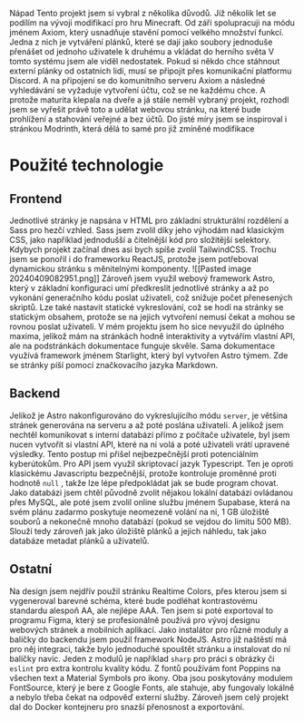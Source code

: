  Nápad
Tento projekt jsem si vybral z několika důvodů. Již několik let se podílím na vývoji modifikací pro hru Minecraft. Od září spolupracuji na módu jménem Axiom, který usnadňuje stavění pomocí velkého množství funkcí. Jedna z nich je vytváření plánků, které se dají jako soubory jednoduše přenášet od jednoho uživatele k druhému a vkládat do herního světa
V tomto systému jsem ale viděl nedostatek. Pokud si někdo chce stáhnout externí plánky od ostatních lidí, musí se připojit přes komunikační platformu Discord. A na připojení se do komunitního serveru Axiom a následné vyhledávání se vyžaduje vytvoření účtu, což se ne každému chce. A protože maturita klepala na dveře a já stále neměl vybraný projekt, rozhodl jsem se vyřešit právě toto a udělat webovou stránku, na které bude prohlížení a stahování veřejné a bez účtů. Do jisté míry jsem se inspiroval i stránkou Modrinth, která dělá to samé pro již zmíněné modifikace
# Použité technologie
## Frontend
Jednotlivé stránky je napsána v HTML pro základní strukturální rozdělení a Sass pro hezčí vzhled. Sass jsem zvolil díky jeho výhodám nad klasickým CSS, jako například jednodušší a čitelnější kód pro složitější selektory. Kdybych projekt začínal dnes asi bych spíše zvolil TailwindCSS. Trochu jsem se ponořil i do frameworku ReactJS, protože jsem potřeboval dynamickou stránku s měnitelnými komponenty.
![[Pasted image 20240409082951.png]]
Zároveň jsem využil webový framework Astro, který v základní konfiguraci umí předkreslit jednotlivé stránky a až po vykonání generačního kódu poslat uživateli, což snižuje počet přenesených skriptů. Lze také nastavit statické vykreslování, což se hodí na stránky se statickým obsahem, protože se na jejich vytvoření nemusí čekat a mohou se rovnou poslat uživateli. V mém projektu jsem ho sice nevyužil do úplného maxima, jelikož mám na stránkách hodně interaktivity a vytvářím vlastní API, ale na podstránkách dokumentace funguje skvěle. Sama dokumentace využívá framework jménem Starlight, který byl vytvořen Astro týmem. Zde se stránky píší pomocí značkovacího jazyka Markdown.
## Backend
Jelikož je Astro nakonfigurováno do vykreslujícího módu `server`, je většina stránek generována na serveru a až poté poslána uživateli. A jelikož jsem nechtěl komunikovat s interní databází přímo z počítače uživatele, byl jsem nucen vytvořit si vlastní API, které na ni volá a poté uživateli vrátí upravené výsledky. Tento postup mi přišel nejbezpečnější proti potenciálním kyberútokům. Pro API jsem využil skriptovací jazyk Typescript. Ten je oproti klasickému Javascriptu bezpečnější, protože kontroluje proměnné proti hodnotě `null` , takže lze lépe předpokládat jak se bude program chovat.
Jako databázi jsem chtěl původně zvolit nějakou lokální databázi ovládanou přes MySQL, ale poté jsem zvolil online službu jménem Supabase, která na svém plánu zadarmo poskytuje neomezeně volání na ni, 1 GB úložiště souborů a nekonečně mnoho databází (pokud se vejdou do limitu 500 MB). Slouží tedy zároveň jak jako úložiště plánků a jejich náhledu, tak jako databáze metadat plánků a uživatelů.
## Ostatní
Na design jsem nejdřív použil stránku Realtime Colors, přes kterou jsem si vygeneroval barevné schéma, které bude podléhat kontrastovému standardu alespoň AA, ale nejlépe AAA. Ten jsem si poté exportoval to programu Figma, který se profesionálně používá pro vývoj designu webových stránek a mobilních aplikací. 
Jako instalátor pro různé moduly a balíčky do backendu jsem použil framework NodeJS. Astro již naštěstí má pro něj integraci, takže bylo jednoduché spouštět stránku a instalovat do ní balíčky navíc. Jeden z modulů je například `sharp` pro práci s obrázky či `eslint` pro extra kontrolu kvality kódu.
Z fontů používám font Poppins na všechen text a Material Symbols pro ikony. Oba jsou poskytovány modulem FontSource, který je bere z Google Fonts, ale stahuje, aby fungovaly lokálně a nebylo třeba čekat na odpověď externí služby. 
Zároveň jsem celý projekt dal do Docker kontejneru pro snazší přenosnost a exportování.
